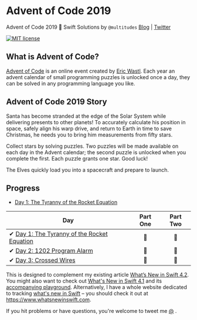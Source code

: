 # Advent of Code 2019

Advent of Code 2019 🎄 Swift Solutions by 
`@multitudes` 
[Blog](https://multitudes.github.io)
|
[Twitter](https://twitter.com/wrmultitudes)

[![MIT license](https://img.shields.io/badge/License-MIT-blue.svg)](https://opensource.org/licenses/MIT)


## What is Advent of Code?
[Advent of Code](http://adventofcode.com) is an online event created by [Eric Wastl](https://twitter.com/ericwastl). Each year an advent calendar of small programming puzzles is unlocked once a day, they can be solved in any programming language you like. 

## Advent of Code 2019 Story
Santa has become stranded at the edge of the Solar System while delivering presents to other planets! To accurately calculate his position in space, safely align his warp drive, and return to Earth in time to save Christmas, he needs you to bring him measurements from fifty stars.

Collect stars by solving puzzles. Two puzzles will be made available on each day in the Advent calendar; the second puzzle is unlocked when you complete the first. Each puzzle grants one star. Good luck!

The Elves quickly load you into a spacecraft and prepare to launch.

## Progress
* [Day 1: The Tyranny of the Rocket Equation](https://adventofcode.com/2019/day/1) 

| Day  | Part One | Part Two | 
|---|:---:|:---:|
| ✔ [Day 1: The Tyranny of the Rocket Equation]()| 🌟| 🌟|
| ✔ [Day 2: 1202 Program Alarm]()| 🌟| 🌟|
| ✔ [Day 3: Crossed Wires]()| 🌟| 🌟|





This is designed to complement my existing article [What’s New in Swift 4.2](https://www.hackingwithswift.com/articles/77/whats-new-in-swift-4-2). You might also want to check out [What's New in Swift 4.1](https://www.hackingwithswift.com/articles/50/whats-new-in-swift-4-1) and its [accompanying playground](https://github.com/twostraws/whats-new-in-swift-4-1). Alternatively, I have a whole website dedicated to tracking [what's new in Swift](https://www.whatsnewinswift.com) – you should check it out at <https://www.whatsnewinswift.com>.

If you hit problems or have questions, you're welcome to tweet me [@](https://twitter.com/wrmultitudes) .

